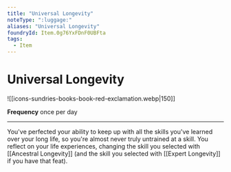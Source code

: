 ```yaml
---
title: "Universal Longevity"
noteType: ":luggage:"
aliases: "Universal Longevity"
foundryId: Item.0g76YxFDnF0UBFta
tags:
  - Item
---
```


# Universal Longevity
![[icons-sundries-books-book-red-exclamation.webp|150]]

**Frequency** once per day

* * *

You've perfected your ability to keep up with all the skills you've learned over your long life, so you're almost never truly untrained at a skill. You reflect on your life experiences, changing the skill you selected with [[Ancestral Longevity]] (and the skill you selected with [[Expert Longevity]] if you have that feat).
